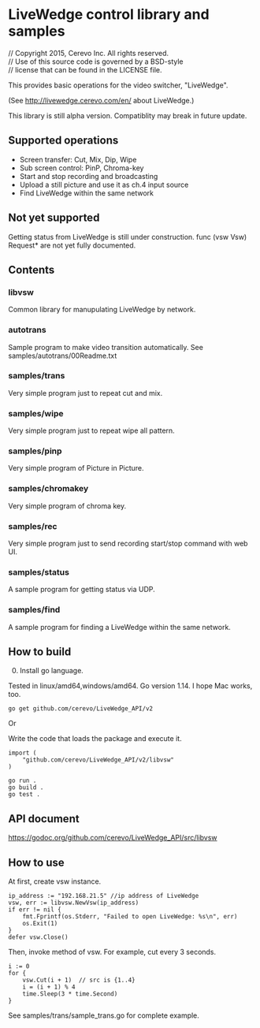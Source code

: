 # LiveWedge control library and samples

// Copyright 2015, Cerevo Inc. All rights reserved.  
// Use of this source code is governed by a BSD-style  
// license that can be found in the LICENSE file.  

This provides basic operations for the video switcher, "LiveWedge".

(See http://livewedge.cerevo.com/en/ about LiveWedge.)

This library is still alpha version. Compatiblity may break in future update.

## Supported operations
* Screen transfer: Cut, Mix, Dip, Wipe
* Sub screen control: PinP, Chroma-key
* Start and stop recording and broadcasting
* Upload a still picture and use it as ch.4 input source
* Find LiveWedge within the same network

## Not yet supported
Getting status from LiveWedge is still under construction. func (vsw Vsw) Request* are not yet fully documented.

## Contents
### libvsw
Common library for manupulating LiveWedge by network.

### autotrans
Sample program to make video transition automatically. See samples/autotrans/00Readme.txt

### samples/trans
Very simple program just to repeat cut and mix.

### samples/wipe
Very simple program just to repeat wipe all pattern. 

### samples/pinp
Very simple program of Picture in Picture. 

### samples/chromakey
Very simple program of chroma key. 

### samples/rec
Very simple program just to send recording start/stop command with web UI.

### samples/status
A sample program for getting status via UDP.

### samples/find
A sample program for finding a LiveWedge within the same network.

## How to build

0. Install go language.

Tested in linux/amd64,windows/amd64. Go version 1.14. I hope Mac works, too.

    go get github.com/cerevo/LiveWedge_API/v2

Or 

Write the code that loads the package and execute it.

    import (
        "github.com/cerevo/LiveWedge_API/v2/libvsw"
    )

    go run .
    go build .
    go test .


## API document

https://godoc.org/github.com/cerevo/LiveWedge_API/src/libvsw

## How to use
At first, create vsw instance.

	ip_address := "192.168.21.5" //ip address of LiveWedge
	vsw, err := libvsw.NewVsw(ip_address)
	if err != nil {
		fmt.Fprintf(os.Stderr, "Failed to open LiveWedge: %s\n", err)
		os.Exit(1)
	}
	defer vsw.Close()

Then, invoke method of vsw. For example, cut every 3 seconds.

	i := 0
	for {
		vsw.Cut(i + 1)  // src is {1..4}
		i = (i + 1) % 4
		time.Sleep(3 * time.Second)
	}

See samples/trans/sample_trans.go for complete example.
